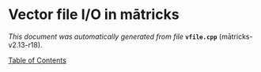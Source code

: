 
# Vector file I/O in mātricks
_This document was automatically generated from file_ **`vfile.cpp`** (mātricks-v2.13-r18).


[Table of Contents](README.md)
